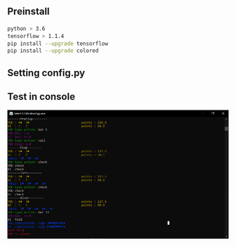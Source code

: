 Preinstall
----
```bash
python > 3.6
tensorflow > 1.1.4
pip install --upgrade tensorflow
pip install --upgrade colored
```
Setting config.py 
----
Test in console
----
![alt text](example.png "Title")
